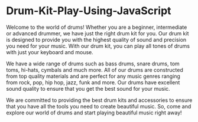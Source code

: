 # Drum-Kit-Play-Using-JavaScript

Welcome to the world of drums! Whether you are a beginner, intermediate or advanced drummer, we have just the right drum kit for you. Our drum kit is designed to provide you with the highest quality of sound and precision you need for your music. With our drum kit, you can play all tones of drums with just your keyboard and mouse. 


We have a wide range of drums such as bass drums, snare drums, tom toms, hi-hats, cymbals and much more. All of our drums are constructed from top quality materials and are perfect for any music genres ranging from rock, pop, hip hop, jazz, funk and more. Our drums have excellent sound quality to ensure that you get the best sound for your music. 


We are committed to providing the best drum kits and accessories to ensure that you have all the tools you need to create beautiful music. So, come and explore our world of drums and start playing beautiful music right away!
